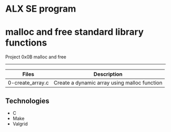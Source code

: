 # ALX SE program
# malloc and free standard library functions

Project 0x0B malloc and free

----
|Files | Description |
|------|-----------|
|0-create_array.c| Create a dynamic array using malloc function |

## Technologies
- C
- Make
- Valgrid

